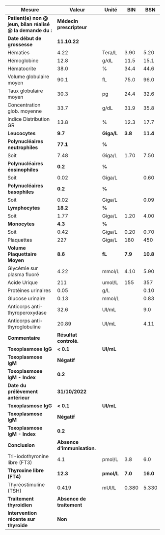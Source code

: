 |                          Mesure                          |           Valeur          |   Unité  |  BIN  |   BSN  |
|----------------------------------------------------------|---------------------------|----------|-------|--------|
|**Patient(e) non @ jeun, bilan réalisé @ la demande du :**|  **Médecin prescripteur** |          |       |        |
|                **Date début de grossesse**               |        **11.10.22**       |          |       |        |
|                         Hématies                         |            4.22           |  Tera/L  |  3.90 |  5.20  |
|                        Hémoglobine                       |            12.8           |   g/dL   |  11.5 |  15.1  |
|                        Hématocrite                       |            38.0           |     %    |  34.4 |  44.6  |
|                  Volume globulaire moyen                 |            90.1           |    fL    |  75.0 |  96.0  |
|                   Taux globulaire moyen                  |            30.3           |    pg    |  24.4 |  32.6  |
|                Concentration glob. moyenne               |            33.7           |   g/dL   |  31.9 |  35.8  |
|                  Indice Distribution GR                  |            13.8           |     %    |  12.3 |  17.7  |
|                      **Leucocytes**                      |          **9.7**          |**Giga/L**|**3.8**|**11.4**|
|              **Polynucléaires neutrophiles**             |          **77.1**         |   **%**  |       |        |
|                           Soit                           |            7.48           |  Giga/L  |  1.70 |  7.50  |
|              **Polynucléaires éosinophiles**             |          **0.2**          |   **%**  |       |        |
|                           Soit                           |            0.02           |  Giga/L  |       |  0.60  |
|               **Polynucléaires basophiles**              |          **0.2**          |   **%**  |       |        |
|                           Soit                           |            0.02           |  Giga/L  |       |  0.09  |
|                      **Lymphocytes**                     |          **18.2**         |   **%**  |       |        |
|                           Soit                           |            1.77           |  Giga/L  |  1.20 |  4.00  |
|                       **Monocytes**                      |          **4.3**          |   **%**  |       |        |
|                           Soit                           |            0.42           |  Giga/L  |  0.20 |  0.70  |
|                        Plaquettes                        |            227            |  Giga/L  |  180  |   450  |
|               **Volume Plaquettaire Moyen**              |          **8.6**          |  **fL**  |**7.9**|**10.8**|
|                Glycémie sur plasma fluoré                |            4.22           |  mmol/L  |  4.10 |  5.90  |
|                       Acide Urique                       |            211            |  umol/L  |  155  |   357  |
|                    Protéines urinaires                   |            0.05           |    g/L   |       |  0.10  |
|                     Glucose urinaire                     |            0.13           |  mmol/L  |       |  0.83  |
|              Anticorps anti-thyroperoxydase              |            32.6           |   UI/mL  |       |   9.0  |
|               Anticorps anti-thyroglobuline              |           20.89           |   UI/mL  |       |  4.11  |
|                      **Commentaire**                     |   **Résultat controlé.**  |          |       |        |
|                   **Toxoplasmose IgG**                   |         **< 0.1**         | **UI/mL**|       |        |
|                   **Toxoplasmose IgM**                   |        **Négatif**        |          |       |        |
|               **Toxoplasmose IgM - Index**               |          **0.2**          |          |       |        |
|             **Date du prélèvement antérieur**            |       **31/10/2022**      |          |       |        |
|                   **Toxoplasmose IgG**                   |         **< 0.1**         | **UI/mL**|       |        |
|                   **Toxoplasmose IgM**                   |        **Négatif**        |          |       |        |
|               **Toxoplasmose IgM - Index**               |          **0.2**          |          |       |        |
|                      **Conclusion**                      |**Absence d'immunisation.**|          |       |        |
|               Tri-iodothyronine libre (FT3)              |            4.1            |  pmol/L  |  3.8  |   6.0  |
|                 **Thyroxine libre (FT4)**                |          **12.3**         |**pmol/L**|**7.0**|**16.0**|
|                   Thyréostimuline (TSH)                  |           0.419           |   mUI/L  | 0.380 |  5.330 |
|                 **Traitement thyroidien**                | **Absence de traitement** |          |       |        |
|           **Intervention récente sur thyroide**          |          **Non**          |          |       |        |